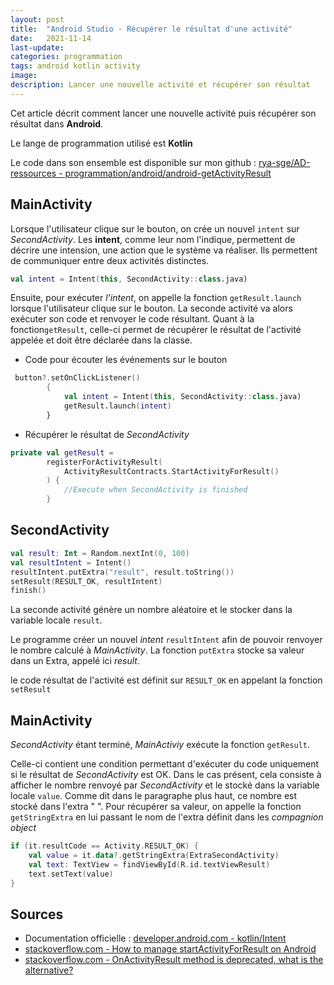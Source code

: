 ```yaml
---
layout: post
title:  "Android Studio - Récupérer le résultat d'une activité"
date:   2021-11-14
last-update: 
categories: programmation
tags: android kotlin activity
image:
description: Lancer une nouvelle activité et récupérer son résultat
---
```


Cet article décrit comment lancer une nouvelle activité puis récupérer son résultat dans **Android**.

Le lange de programmation utilisé est **Kotlin**

Le code dans son ensemble est disponible sur mon github : [rya-sge/AD-ressources - programmation/android/android-getActivityResult](https://github.com/rya-sge/AD-ressources/tree/master/programmation/android/android-getActivityResult)

## MainActivity

Lorsque l'utilisateur clique sur le bouton, on crée un nouvel `intent` sur *SecondActivity*. Les **intent**, comme leur nom l'indique, permettent de décrire une intension, une action que le système va réaliser. Ils permettent de communiquer entre deux activités distinctes.

```kotlin
val intent = Intent(this, SecondActivity::class.java)
```



Ensuite, pour exécuter *l'intent*, on appelle la fonction `getResult.launch` lorsque l'utilisateur clique sur le bouton. La seconde activité va alors exécuter son code et renvoyer le code résultant. Quant à la fonction`getResult`, celle-ci permet de récupérer le résultat de l'activité appelée et doit être déclarée dans la classe.

- Code pour écouter les événements sur le bouton

```kotlin
 button?.setOnClickListener()
        {
            val intent = Intent(this, SecondActivity::class.java)
            getResult.launch(intent)
        }
```

- Récupérer le résultat de *SecondActivity*


```kotlin
private val getResult =
        registerForActivityResult(
            ActivityResultContracts.StartActivityForResult()
        ) {
            //Execute when SecondActivity is finished
        }
```



## SecondActivity

```kotlin
val result: Int = Random.nextInt(0, 100)
val resultIntent = Intent()
resultIntent.putExtra("result", result.toString())
setResult(RESULT_OK, resultIntent)
finish()
```

La seconde activité génère un nombre aléatoire et le stocker dans la variable locale `result`.

Le programme créer un nouvel *intent* `resultIntent` afin de pouvoir renvoyer le nombre calculé à *MainActivity*. La fonction `putExtra` stocke sa valeur dans un Extra, appelé ici *result*.

le code résultat de l'activité est définit sur `RESULT_OK` en appelant la fonction `setResult`

## MainActivity

*SecondActivity* étant terminé, *MainActiviy* exécute la fonction `getResult`.

Celle-ci contient une condition permettant d'exécuter du code uniquement si le résultat de *SecondActivity* est OK. Dans le cas présent, cela consiste à afficher le nombre renvoyé par *SecondActivity* et le stocké dans la variable locale `value`. Comme dit dans le paragraphe plus haut, ce nombre est stocké dans l'extra " ". Pour récupérer sa valeur, on appelle la fonction `getStringExtra` en lui passant le nom de l'extra définit dans les *compagnion object*

```kotlin
if (it.resultCode == Activity.RESULT_OK) {
    val value = it.data?.getStringExtra(ExtraSecondActivity)
    val text: TextView = findViewById(R.id.textViewResult)
    text.setText(value)
}
```



## Sources 

- Documentation officielle : [developer.android.com - kotlin/Intent](https://developer.android.com/reference/kotlin/android/content/Intent)
- [stackoverflow.com - How to manage startActivityForResult on Android](https://stackoverflow.com/questions/10407159/how-to-manage-startactivityforresult-on-android)
- [stackoverflow.com - OnActivityResult method is deprecated, what is the alternative?](https://stackoverflow.com/questions/62671106/onactivityresult-method-is-deprecated-what-is-the-alternative)

